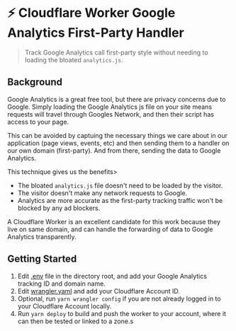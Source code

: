 # ⚡️ Cloudflare Worker Google Analytics First-Party Handler
> Track Google Analytics call first-party style without needing to loading the bloated `analytics.js`.

## Background

Google Analytics is a great free tool, but there are privacy concerns due to Google. Simply loading the Google
Analytics js file on your site means requests will travel through Googles Network, and then their script has
access to your page.

This can be avoided by captuing the necessary things we care about in our application (page views, events, etc) and then
sending them to a handler on our own domain (first-party).  And from there, sending the data to Google Analytics.

This technique gives us the benefits>

* The bloated `analytics.js` file doesn't need to be loaded by the visitor.
* The visitor doesn't make any network requests to Google.
* Analytics are more accurate as the first-party tracking traffic won't be blocked by any ad blockers.

A Cloudflare Worker is an excellent candidate for this work because they live on same domain, and can handle the forwarding
of data to Google Analytics transparently.

## Getting Started

1. Edit [.env](./.env) file in the directory root, and add your Google Analytics tracking ID and domain name.
2. Edit [wrangler.yaml](./wrangler.yaml) and add your Cloudflare Account ID.
3. Optional, run `yarn wrangler config` if you are not already logged in to your Cloudflare Account locally.
4. Run `yarn deploy` to build and push the worker to your account, where it can then be tested or linked to a zone.s


